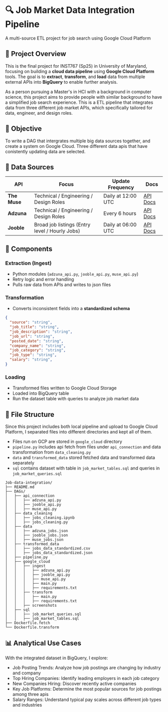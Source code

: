 # 🔍 Job Market Data Integration Pipeline  
A multi-source ETL project for job search using Google Cloud Platform



## 📘 Project Overview

This is the final project for INST767 (Sp25) in University of Maryland, focusing on building a **cloud data pipeline** using **Google Cloud Platform** tools. The goal is to **extract**, **transform**, and **load** data from multiple external APIs into **BigQuery** to enable further analysis.

As a person pursuing a Master's in HCI with a background in computer science, this project aims to provide people with similar background to have a simplified job search experience. This is a ETL pipeline that integrates data from three different job market APIs, which specifically tailored for data, engineer, and design roles. 


## 🧭 Objective

To write a DAG that intergrates multiple big data sources together, and create a system on Google Cloud. Three different data apis that have conistently updating data are selected.

## 🔗 Data Sources

| API | Focus | Update Frequency | Docs |
|-----|-------|------------------|------|
| **The Muse** | Technical / Engineering / Design Roles |  Daily at 12:00 UTC |[API Docs](https://www.themuse.com/developers/api/v2) |
| **Adzuna** | Technical / Engineering / Design Roles | Every 6 hours | [API Docs](https://developer.adzuna.com/) |
| **Jooble** | Broad job listings (Entry level / Hourly Jobs) | Daily at 06:00 UTC | [API Docs](https://jooble.org/api/about) |



## 🧱 Components

###  Extraction (Ingest)
- Python modules (`adzuna_api.py`, `jooble_api.py`, `muse_api.py`)
- Retry logic and error handling
- Pulls raw data from APIs and writes to json files

### Transformation
- Converts inconsistent fields into a **standardized schema**
  
```json
{
  "source": "string",
  "job_title": "string",
  "job_description": "string",
  "job_url": "string",
  "posted_date": "string",
  "company_name": "string",
  "job_category": "string",
  "job_type": "string",
  "salary": "string",
}
```

### Loading
- Transformed files written to Google Cloud Storage
- Loaded into BigQuery table
- Run the dataset table with queries to analyze job market data



## 📁 File Structure
Since this project includes both local pipeline and upload to Google Cloud Platform, I separated files into different directories and kept all of them. 
- Files run on GCP are stored in `google_cloud` directory
- `pipeline.py` includes api fetch from files under `api_connection` and data transformation from `data_cleaning.py`
- `data` and `transformed_data` stored fetched data and transformed data separately
- `sql` contains dataset with table in `job_market_tables.sql` and queries in `job_market_queries.sql`

```
Job-data-integration/
├── README.md
├── DAGs/
│   ├── api_connection
│   │   ├── adzuna_api.py
│   │   ├── jooble_api.py
│   │   ├── muse_api.py
│   ├── data_cleaning
│   │   ├── jobs_cleaning.ipynb
│   │   ├── jobs_cleaning.py
│   ├── data
│   │   ├── adzuna_jobs.json
│   │   ├── jooble_jobs.json
│   │   ├── muse_jobs.json
│   ├── transformed_data
│   │   ├── jobs_data_standardized.csv
│   │   ├── jobs_data_standardized.json
│   ├── pipeline.py
│   ├── google_cloud
│   │   ├── ingest
│   │   │   ├── adzuna_api.py
│   │   │   ├── jooble_api.py
│   │   │   ├── muse_api.py
│   │   │   ├── main.py
│   │   │   ├── requirements.txt
│   │   ├── transform
│   │   │   ├── main.py
│   │   │   ├── requirements.txt
│   │   ├── screenshots
│   ├── sql
│   │   ├── job_market_queries.sql
│   │   ├── job_market_tables.sql
├── Dockerfile.fetch
└── Dockerfile.transform
```


## 📊 Analytical Use Cases

With the integrated dataset in BigQuery, I explore:

- Job Posting Trends: Analyze how job postings are changing by industry and company
- Top Hiring Companies: Identify leading employers in each job category
- New Companies Hiring: Discover recently active companies
- Key Job Platforms: Determine the most popular sources for job postings among three apis
- Salary Ranges: Understand typical pay scales across different job types and industries



